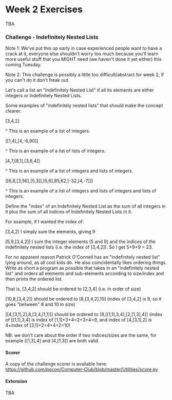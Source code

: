 Week 2 Exercises
=================

TBA

### Challenge - Indefinitely Nested Lists ###

Note 1: We've put this up early in case experienced people want to have a crack at it, everyone else shouldn't worry too much because you'll learn more useful stuff that you MIGHT need (we haven't done it yet either) this coming Tuesday.

Note 2: This challenge is possibly a little too difficult/abstract for week 2, if you can't do it don't freak out.

Let's call a list an "Indefinitely Nested List" if all its elements are either integers or Indefinitely Nested Lists.

Some examples of "indefinitely nested lists" that should make the concept clearer:

[3,4,2]

^ This is an example of a list of integers.

[[1,4],[4,-6,90]]

^ This is an example of a list of lists of integers.

[4,7,[8,1],[3,6,4]]

^ This is an example of a list of integers and lists of integers.

[[6,8,[3,56],[5,3]],[5,6],85,62,[-32,[4,-7]]]

^ This is an example of a list of integers and lists of integers and lists of integers.

Define the "index" of an Indefinitely Nested List as the sum of all integers in it plus the sum of all indices of Indefinitely Nested Lists in it.

For example, if I wanted the index of:

[3,4,2] I simply sum the elements, giving 9

[5,9,[3,4,2]] I sum the integer elements (5 and 9) and the indices of the indefinitely nested lists (i.e. the index of [3,4,2]). So I get 5+9+9 = 23.

For no apparent reason Patrick O'Connell has an "indefinitely nested list" lying around, as all cool kids do. He also coincidentally likes ordering things. Write as short a program as possible that takes in an "indefinitely nested list" and orders all elements and sub-elements according to size/index and then prints the ordered list.

That is, [3,4,2] should be ordered to [2,3,4] (i.e. in order of size)

[10,8,[3,4,2]] should be ordered to [8,[3,4,2],10] (index of [3,4,2] is 9, so it goes "between" 8 and 10 in size)

[[4,[3,1],2],8,[3,4,[1,1]]] should be ordered to [8,[[1,1],3,4],[2,[1,3],4]] (index of [[1,1],3,4] is index of [1,1]+3+4=2+3+4=9, and index of [4,[3,1],2] is 4+index of [3,1]+2=4+4+2=10)

NB: we don't care about the order if two indices/sizes are the same, for example [[1,3],4] and [4,[1,3]] are both valid.

#### Scorer ####

A copy of the challenge scorer is available here: https://github.com/pocon/Computer-Club/blob/master/Utilities/score.py

#### Extension ####

TBA
